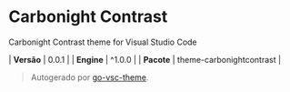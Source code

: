 # Carbonight Contrast

Carbonight Contrast theme for Visual Studio Code

| **Versão** | 0.0.1 |
| **Engine** | ^1.0.0 |
| **Pacote** | theme-carbonightcontrast |

> Autogerado por [go-vsc-theme](https://github.com/natalbu/go-vsc-theme).
